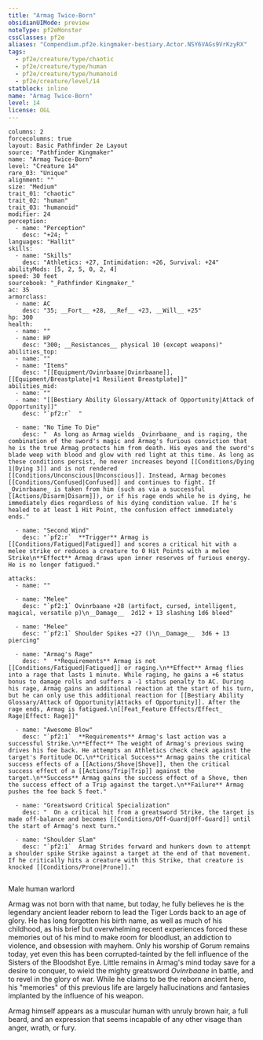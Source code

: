 ```yaml
---
title: "Armag Twice-Born"
obsidianUIMode: preview
noteType: pf2eMonster
cssClasses: pf2e
aliases: "Compendium.pf2e.kingmaker-bestiary.Actor.NSY6VAGs9VrKzyRX" 
tags:
  - pf2e/creature/type/chaotic
  - pf2e/creature/type/human
  - pf2e/creature/type/humanoid
  - pf2e/creature/level/14
statblock: inline
name: "Armag Twice-Born"
level: 14
license: OGL
---
```


```statblock
columns: 2
forcecolumns: true
layout: Basic Pathfinder 2e Layout
source: "Pathfinder Kingmaker"
name: "Armag Twice-Born"
level: "Creature 14"
rare_03: "Unique"
alignment: ""
size: "Medium"
trait_01: "chaotic"
trait_02: "human"
trait_03: "humanoid"
modifier: 24
perception:
  - name: "Perception"
    desc: "+24; "
languages: "Hallit"
skills:
  - name: "Skills"
    desc: "Athletics: +27, Intimidation: +26, Survival: +24"
abilityMods: [5, 2, 5, 0, 2, 4]
speed: 30 feet
sourcebook: "_Pathfinder Kingmaker_"
ac: 35
armorclass:
  - name: AC
    desc: "35; __Fort__ +28, __Ref__ +23, __Will__ +25"
hp: 300
health:
  - name: ""
  - name: HP
    desc: "300; __Resistances__ physical 10 (except weapons)"
abilities_top:
  - name: ""
  - name: "Items"
    desc: "[[Equipment/Ovinrbaane|Ovinrbaane]], [[Equipment/Breastplate|+1 Resilient Breastplate]]"
abilities_mid:
  - name: ""
  - name: "[[Bestiary Ability Glossary/Attack of Opportunity|Attack of Opportunity]]"
    desc: "`pf2:r`  "

  - name: "No Time To Die"
    desc: "  As long as Armag wields _Ovinrbaane_ and is raging, the combination of the sword's magic and Armag's furious conviction that he is the true Armag protects him from death. His eyes and the sword's blade weep with blood and glow with red light at this time. As long as these conditions persist, he never increases beyond [[Conditions/Dying 1|Dying 3]] and is not rendered [[Conditions/Unconscious|Unconscious]]. Instead, Armag becomes [[Conditions/Confused|Confused]] and continues to fight. If _Ovinrbaane_ is taken from him (such as via a successful [[Actions/Disarm|Disarm]]), or if his rage ends while he is dying, he immediately dies regardless of his dying condition value. If he's healed to at least 1 Hit Point, the confusion effect immediately ends."

  - name: "Second Wind"
    desc: "`pf2:r`  **Trigger** Armag is [[Conditions/Fatigued|Fatigued]] and scores a critical hit with a melee strike or reduces a creature to 0 Hit Points with a melee Strike\n**Effect** Armag draws upon inner reserves of furious energy. He is no longer fatigued."

attacks:
  - name: ""

  - name: "Melee"
    desc: "`pf2:1` Ovinrbaane +28 (artifact, cursed, intelligent, magical, versatile p)\n__Damage__  2d12 + 13 slashing 1d6 bleed"

  - name: "Melee"
    desc: "`pf2:1` Shoulder Spikes +27 ()\n__Damage__  3d6 + 13 piercing"

  - name: "Armag's Rage"
    desc: "  **Requirements** Armag is not [[Conditions/Fatigued|Fatigued]] or raging.\n**Effect** Armag flies into a rage that lasts 1 minute. While raging, he gains a +6 status bonus to damage rolls and suffers a -1 status penalty to AC. During his rage, Armag gains an additional reaction at the start of his turn, but he can only use this additional reaction for [[Bestiary Ability Glossary/Attack of Opportunity|Attacks of Opportunity]]. After the rage ends, Armag is fatigued.\n[[Feat_Feature Effects/Effect_ Rage|Effect: Rage]]"

  - name: "Awesome Blow"
    desc: "`pf2:1`  **Requirements** Armag's last action was a successful Strike.\n**Effect** The weight of Armag's previous swing drives his foe back. He attempts an Athletics check check against the target's Fortitude DC.\n**Critical Success** Armag gains the critical success effects of a [[Actions/Shove|Shove]], then the critical success effect of a [[Actions/Trip|Trip]] against the target.\n**Success** Armag gains the success effect of a Shove, then the success effect of a Trip against the target.\n**Failure** Armag pushes the foe back 5 feet."

  - name: "Greatsword Critical Specialization"
    desc: "  On a critical hit from a greatsword Strike, the target is made off-balance and becomes [[Conditions/Off-Guard|Off-Guard]] until the start of Armag's next turn."

  - name: "Shoulder Slam"
    desc: "`pf2:1`  Armag Strides forward and hunkers down to attempt a shoulder spike Strike against a target at the end of that movement. If he critically hits a creature with this Strike, that creature is knocked [[Conditions/Prone|Prone]]."
 
```


Male human warlord

Armag was not born with that name, but today, he fully believes he is the legendary ancient leader reborn to lead the Tiger Lords back to an age of glory. He has long forgotten his birth name, as well as much of his childhood, as his brief but overwhelming recent experiences forced these memories out of his mind to make room for bloodlust, an addiction to violence, and obsession with mayhem. Only his worship of Gorum remains today, yet even this has been corrupted-tainted by the fell influence of the Sisters of the Bloodshot Eye. Little remains in Armag's mind today save for a desire to conquer, to wield the mighty greatsword _Ovinrbaane_ in battle, and to revel in the glory of war. While he claims to be the reborn ancient hero, his "memories" of this previous life are largely hallucinations and fantasies implanted by the influence of his weapon.

Armag himself appears as a muscular human with unruly brown hair, a full beard, and an expression that seems incapable of any other visage than anger, wrath, or fury.
